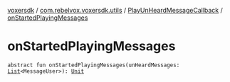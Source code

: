 [voxersdk](../../index.md) / [com.rebelvox.voxersdk.utils](../index.md) / [PlayUnHeardMessageCallback](index.md) / [onStartedPlayingMessages](./on-started-playing-messages.md)

# onStartedPlayingMessages

`abstract fun onStartedPlayingMessages(unHeardMessages: `[`List`](https://kotlinlang.org/api/latest/jvm/stdlib/kotlin.collections/-list/index.html)`<MessageUser>): `[`Unit`](https://kotlinlang.org/api/latest/jvm/stdlib/kotlin/-unit/index.html)